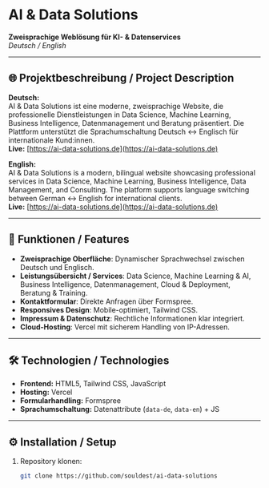# AI & Data Solutions

**Zweisprachige Weblösung für KI- & Datenservices**  
_Deutsch / English_

---

## 🌐 Projektbeschreibung / Project Description

**Deutsch:**  
AI & Data Solutions ist eine moderne, zweisprachige Website, die professionelle Dienstleistungen in Data Science, Machine Learning, Business Intelligence, Datenmanagement und Beratung präsentiert. Die Plattform unterstützt die Sprachumschaltung Deutsch ↔ Englisch für internationale Kund:innen.  
**Live:** [https://ai-data-solutions.de](https://ai-data-solutions.de)

**English:**  
AI & Data Solutions is a modern, bilingual website showcasing professional services in Data Science, Machine Learning, Business Intelligence, Data Management, and Consulting. The platform supports language switching between German ↔ English for international clients.  
**Live:** [https://ai-data-solutions.de](https://ai-data-solutions.de)

---

## 🚀 Funktionen / Features

- **Zweisprachige Oberfläche**: Dynamischer Sprachwechsel zwischen Deutsch und Englisch.  
- **Leistungsübersicht / Services**: Data Science, Machine Learning & AI, Business Intelligence, Datenmanagement, Cloud & Deployment, Beratung & Training.  
- **Kontaktformular**: Direkte Anfragen über Formspree.  
- **Responsives Design**: Mobile-optimiert, Tailwind CSS.  
- **Impressum & Datenschutz**: Rechtliche Informationen klar integriert.  
- **Cloud-Hosting**: Vercel mit sicherem Handling von IP-Adressen.  

---

## 🛠 Technologien / Technologies

- **Frontend:** HTML5, Tailwind CSS, JavaScript  
- **Hosting:** Vercel  
- **Formularhandling:** Formspree  
- **Sprachumschaltung:** Datenattribute (`data-de`, `data-en`) + JS  

---

## ⚙ Installation / Setup

1. Repository klonen:  
   ```bash
   git clone https://github.com/souldest/ai-data-solutions
